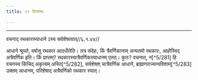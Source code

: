 ```yaml
---
title: ९१ टिप्पन्यः

---
```


[^5/277]: E2 om. iti

[^5/278]: E2: adhikriyetety

[^5/279]: E2: avayutyānuvādo

[^5/280]: E2: 5,217; E6: 2,125

____________________________________________


वचनाद् रथकारस्याधाने ऽस्य सर्वशेषत्वात्//६.१.४४//

आधाने श्रूयते, वर्षासु रथकार आदधीतेति। तत्र संदेहः, किं त्रैवर्णिकानाम् अन्यतमो रथकारः, आहोस्विद् अत्रैवर्णिक इति। किं प्राप्तम्? रथकारस्यात्रैवर्णिकस्याधानम् एतत्। कुतः? वचनात्, न[^5/281] हि वचनस्य किंचिद् अकृत्यम् अस्ति[^5/282], सर्वशेषश् चात्रैवर्णिक आधाने, ब्राह्मणराज्यन्यविशाम्[^5/283] उक्तम् आधानम्, परिशेषाद् अत्रैवर्णिको रथकार स्यात्।
